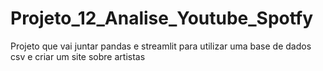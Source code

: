 # Projeto_12_Analise_Youtube_Spotfy
Projeto que vai juntar pandas e streamlit para utilizar uma base de dados csv e criar um site sobre artistas
